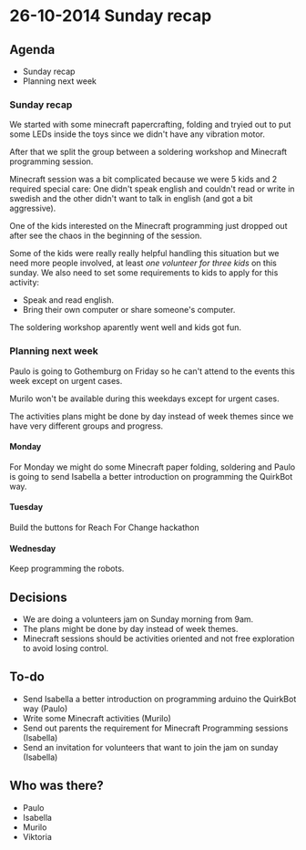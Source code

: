 # 26-10-2014 Sunday recap

## Agenda

* Sunday recap
* Planning next week

### Sunday recap

We started with some minecraft papercrafting, folding and tryied out to put some LEDs inside the toys since we didn't have any vibration motor.

After that we split the group between a soldering workshop and Minecraft programming session.

Minecraft session was a bit complicated because we were 5 kids and 2 required special care: One didn't speak english and couldn't read or write in swedish and the other didn't want to talk in english (and got a bit aggressive). 

One of the kids interested on the Minecraft programming just dropped out after see the chaos in the beginning of the session.

Some of the kids were really really helpful handling this situation but we need more people involved, at least *one volunteer for three kids* on this sunday. We also need to set some requirements to kids to apply for this activity:

- Speak and read english.
- Bring their own computer or share someone's computer.

The soldering workshop aparently went well and kids got fun.

### Planning next week

Paulo is going to Gothemburg on Friday so he can't attend to the events this week except on urgent cases.

Murilo won't be available during this weekdays except for urgent cases.

The activities plans might be done by day instead of week themes since we have very different groups and progress.

#### Monday
For Monday we might do some Minecraft paper folding, soldering and Paulo is going to send Isabella a better introduction on programming the QuirkBot way.

#### Tuesday
Build the buttons for Reach For Change hackathon

#### Wednesday
Keep programming the robots.

## Decisions

* We are doing a volunteers jam on Sunday morning from 9am.
* The plans might be done by day instead of week themes.
* Minecraft sessions should be activities oriented and not free exploration to avoid losing control.

## To-do

- Send Isabella a better introduction on programming arduino the QuirkBot way (Paulo)
- Write some Minecraft activities (Murilo)
- Send out parents the requirement for Minecraft Programming sessions (Isabella)
- Send an invitation for volunteers that want to join the jam on sunday (Isabella)

## Who was there?

- Paulo
- Isabella
- Murilo
- Viktoria
